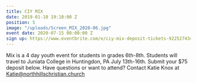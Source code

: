 ```yaml
---
title: CIY MIX
date: 2019-01-10 19:10:00 Z
position: 5
image: "/uploads/Screen_MIX_2020-06.jpg"
event date: 2020-07-15 00:00:00 Z
sign up: https://www.eventbrite.com/e/ciy-mix-deposit-tickets-92252743439
---
```


Mix is a 4 day youth event for students in grades 6th-8th. Students will travel to Juniata College in Huntingdon, PA July 13th-16th. Submit your $75 deposit below. 
Have questions or want to attend? Contact Katie Knox at Katie@northhillschristian.church
